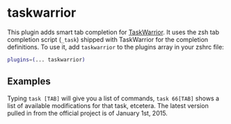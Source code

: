 # taskwarrior
This plugin adds smart tab completion for [TaskWarrior](https://taskwarrior.org/).
It uses the zsh tab completion script (`_task`) shipped with TaskWarrior for the
completion definitions.
To use it, add `taskwarrior` to the plugins array in your zshrc file:
```zsh
plugins=(... taskwarrior)
```
## Examples
Typing `task [TAB]` will give you a list of commands, `task 66[TAB]` shows a
list of available modifications for that task, etcetera.
The latest version pulled in from the official project is of January 1st, 2015.
